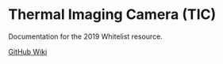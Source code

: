 # Thermal Imaging Camera (TIC)

Documentation for the 2019 Whitelist resource.

[GitHub Wiki](https://github.com/inferno-collection/TIC/wiki)
